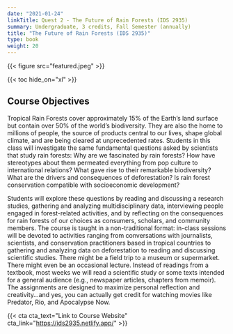 ```yaml
---
date: "2021-01-24"
linkTitle: Quest 2 - The Future of Rain Forests (IDS 2935)
summary: Undergraduate, 3 credits, Fall Semester (annually) 
title: "The Future of Rain Forests (IDS 2935)"
type: book
weight: 20
---
```


{{< figure src="featured.jpeg" >}}

{{< toc hide_on="xl" >}}

## Course Objectives  

Tropical Rain Forests cover approximately 15% of the Earth’s land surface but contain over 50% of the world’s biodiversity. They are also the home to millions of people, the source of products central to our lives, shape global climate, and are being cleared at unprecedented rates. Students in this class will investigate the same fundamental questions asked by scientists that study rain forests: Why are we fascinated by rain forests? How have stereotypes about them permeated everything from pop culture to international relations? What gave rise to their remarkable biodiversity? What are the drivers and consequences of deforestation? Is rain forest conservation compatible with socioeconomic development? 
    
Students will explore these questions by reading and discussing a research studies, gathering and analyzing multidisciplinary data, interviewing people engaged in forest-related activities, and by reflecting on the consequences for rain forests of our choices as consumers, scholars, and community members. The course is taught in a non-traditional format: in-class sessions will be devoted to activities ranging from conversations with journalists, scientists, and conservation practitioners based in tropical countries to gathering and analyzing data on deforestation to reading and discussing scientific studies. There might be a field trip to a museum or supermarket. There might even be an occasional lecture. Instead of readings from a textbook, most weeks we will read a scientific study or some texts intended for a general audience (e.g., newspaper articles, chapters from memoir). The assignments are designed to maximize personal reflection and creativity…and yes, you can actually get credit for watching movies like Predator, Rio, and Apocalypse Now. 
    

{{< cta cta_text="Link to Course Website" cta_link="https://ids2935.netlify.app/" >}}

